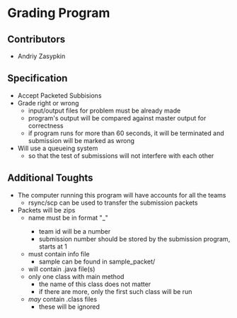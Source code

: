 # Grading Program

## Contributors
- Andriy Zasypkin

## Specification
- Accept Packeted Subbisions
- Grade right or wrong
  - input/output files for problem must be already made
  - program's output will be compared against master output for correctness
  - if program runs for more than 60 seconds, it will be terminated and submission will be marked as wrong
- Will use a queueing system
  - so that the test of submissions will not interfere with each other

## Additional Toughts
- The computer running this program will have accounts for all the teams
  - rsync/scp can be used to transfer the submission packets
- Packets will be zips
  - name must be in format "<team id>_<submission no.>"
    - team id will be a number
    - submission number should be stored by the submission program, starts at 1
  - must contain info file
    - sample can be found in sample_packet/
  - will contain .java file(s)
  - only one class with main method
    - the name of this class does not matter
    - if there are more, only the first such class will be run
  - *may* contain .class files
    - these will be ignored
